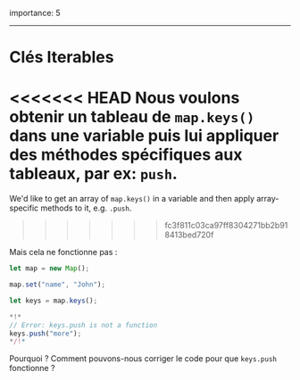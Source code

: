 importance: 5

---

# Clés Iterables

<<<<<<< HEAD
Nous voulons obtenir un tableau de `map.keys()` dans une variable puis lui appliquer des méthodes spécifiques aux tableaux, par ex: `push`.
=======
We'd like to get an array of `map.keys()` in a variable and then apply array-specific methods to it, e.g. `.push`.
>>>>>>> fc3f811c03ca97ff8304271bb2b918413bed720f

Mais cela ne fonctionne pas :

```js run
let map = new Map();

map.set("name", "John");

let keys = map.keys();

*!*
// Error: keys.push is not a function
keys.push("more");
*/!*
```

Pourquoi ? Comment pouvons-nous corriger le code pour que `keys.push` fonctionne ?
